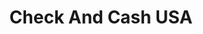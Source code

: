 ---
title: Check And Cash USA
slug: check-and-cash-usa
updated-on: '2024-05-30T13:44:31.749Z'
created-on: '2024-05-30T13:41:46.671Z'
published-on: '2024-05-30T13:54:32.469Z'
f_city-state-2:
- cms/city/gaylord-mi.md
- cms/city/sault-sainte-marie-mi.md
- cms/city/cadillac-mi.md
- cms/city/cheboygan-mi.md
- cms/city/ludington-mi.md
- cms/city/williamsburg-mi.md
- cms/city/west-branch-mi.md
- cms/city/mount-pleasant-mi.md
- cms/city/traverse-city-mi.md
- cms/city/big-rapids-mi.md
f_locations:
- cms/payday-loan/check-and-cash-usa-10471.md
- cms/payday-loan/check-and-cash-usa-10472.md
- cms/payday-loan/check-and-cash-usa-10473.md
- cms/payday-loan/check-and-cash-usa-10474.md
- cms/payday-loan/check-and-cash-usa-10475.md
- cms/payday-loan/check-and-cash-usa-10476.md
- cms/payday-loan/check-and-cash-usa-10477.md
- cms/payday-loan/check-and-cash-usa-10478.md
- cms/payday-loan/check-and-cash-usa-10479.md
- cms/payday-loan/check-and-cash-usa-10480.md
- cms/payday-loan/check-and-cash-usa-10481.md
- cms/payday-loan/check-and-cash-usa-10482.md
f_states:
- cms/state/michigan.md
layout: '[company].html'
tags: company
---